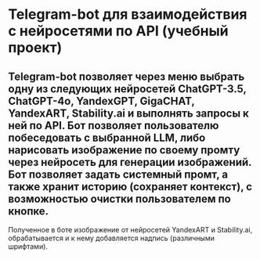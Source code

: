 # Telegram-bot для взаимодействия с нейросетями по API (учебный проект)

## Telegram-bot позволяет через меню выбрать одну из следующих нейросетей ChatGPT-3.5, ChatGPT-4o, YandexGPT, GigaCHAT, YandexART, Stability.ai и выполнять запросы к ней по API. Бот позволяет пользователю побеседовать с выбранной LLM, либо нарисовать изображение по своему промту через нейросеть для генерации изображений. Бот позволяет задать системный промт, а также хранит историю (сохраняет контекст), с возможностью очистки пользователем по кнопке. 
Полученное в боте изображение от нейросетей YandexART и Stability.ai, обрабатывается и к нему добавляется надпись (различными шрифтами).
